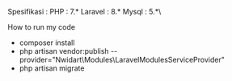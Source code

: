 Spesifikasi : 
  PHP : 7.*
  Laravel : 8.*
  Mysql : 5.*\
  
How to run my code 
 - composer install
 - php artisan vendor:publish --provider="Nwidart\Modules\LaravelModulesServiceProvider"
 - php artisan migrate
